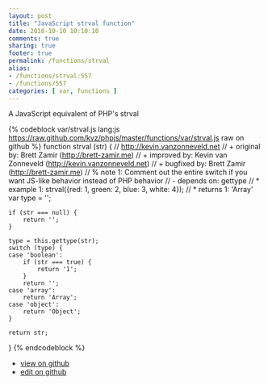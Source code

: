 ```yaml
---
layout: post
title: "JavaScript strval function"
date: 2010-10-10 10:10:10
comments: true
sharing: true
footer: true
permalink: /functions/strval
alias:
- /functions/strval:557
- /functions/557
categories: [ var, functions ]
---
```

A JavaScript equivalent of PHP's strval
<!-- more -->
{% codeblock var/strval.js lang:js https://raw.github.com/kvz/phpjs/master/functions/var/strval.js raw on github %}
function strval (str) {
    // http://kevin.vanzonneveld.net
    // +   original by: Brett Zamir (http://brett-zamir.me)
    // +   improved by: Kevin van Zonneveld (http://kevin.vanzonneveld.net)
    // +   bugfixed by: Brett Zamir (http://brett-zamir.me)
    // %        note 1: Comment out the entire switch if you want JS-like behavior instead of PHP behavior
    // -    depends on: gettype
    // *     example 1: strval({red: 1, green: 2, blue: 3, white: 4});
    // *     returns 1: 'Array'
    var type = '';

    if (str === null) {
        return '';
    }

    type = this.gettype(str);
    switch (type) {
    case 'boolean':
        if (str === true) {
            return '1';
        }
        return '';
    case 'array':
        return 'Array';
    case 'object':
        return 'Object';
    }

    return str;
}
{% endcodeblock %}
<ul>
 <li><a href="https://github.com/kvz/phpjs/blob/master/functions/var/strval.js">view on github</a></li>
 <li><a href="https://github.com/kvz/phpjs/edit/master/functions/var/strval.js">edit on github</a></li>
</ul>
